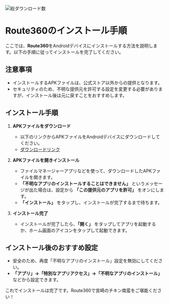 ![総ダウンロード数](https://img.shields.io/github/downloads/unchunks/Route360-release/total?label=総ダウンロード数&color=blue&style=social)
# Route360のインストール手順 

ここでは、**Route360**をAndroidデバイスにインストールする方法を説明します。以下の手順に従ってインストールを完了してください。

## 注意事項
- インストールするAPKファイルは、公式ストア以外からの提供となります。
- セキュリティのため、不明な提供元を許可する設定を変更する必要がありますが、インストール後は元に戻すことをおすすめします。

## インストール手順

1. **APKファイルをダウンロード**
   - 以下のリンクからAPKファイルをAndroidデバイスにダウンロードしてください。
   - [ダウンロードリンク](https://github.com/unchunks/Route360-release/releases/download/v1.1/Route360.apk)

2. **APKファイルを開きインストール**
   - ファイルマネージャーアプリなどを使って、ダウンロードしたAPKファイルを開きます。
   - **「不明なアプリのインストールすることはできません」** というメッセージが出た場合は、設定から **「この提供元のアプリを許可」** をオンにします。
   - **「インストール」** をタップし、インストールが完了するまで待ちます。

3. **インストール完了**
   - インストールが完了したら、**「開く」** をタップしてアプリを起動するか、ホーム画面のアイコンをタップして起動できます。

## インストール後のおすすめ設定
- 安全のため、再度「不明なアプリのインストール」設定を無効にしてください。
- **「アプリ」→「特別なアプリアクセス」→「不明なアプリのインストール」** などから設定できます。

これでインストールは完了です。Route360で宮崎のチキン南蛮をご堪能ください！
